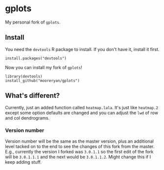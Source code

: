 # gplots

My personal fork of `gplots`.

## Install

You need the `devtools` R package to install.  If you don't have it, install it first.

```
install.packages("devtools")
```

Now you can install my fork of `gplots`!

```
library(devtools)
install_github("mooreryan/gplots")
```

## What's different?

Currently, just an added function called `heatmap.lala`.  It's just like `heatmap.2` except some option defaults are changed and you can adjust the `lwd` of row and col dendrograms.

### Version number

Version number will be the same as the master version, plus an additional level tacked on to the end to see the changes of this fork from the master.  E.g., currently the version I forked was `3.0.1.1` so the first edit of the fork will be `3.0.1.1.1` and the next would be `3.0.1.1.2`.  Might change this if I keep adding stuff.
